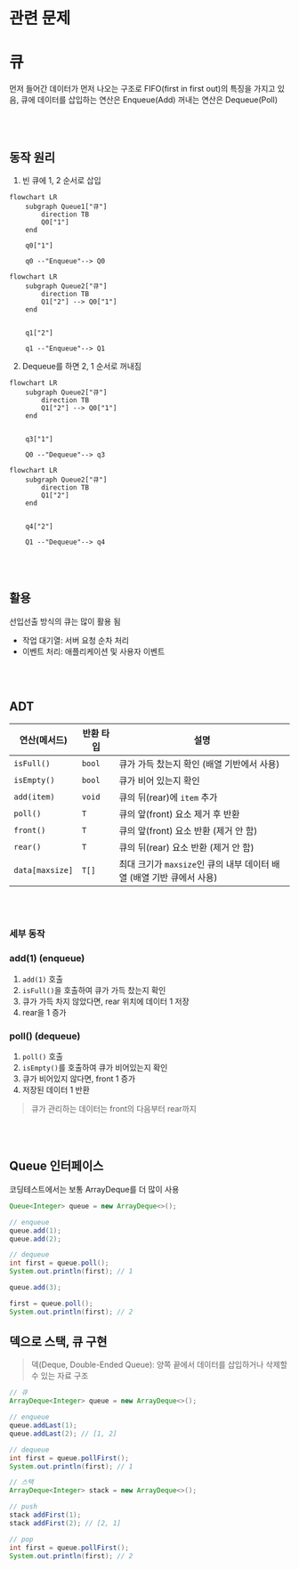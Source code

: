 # 관련 문제

# 큐
먼저 들어간 데이터가 먼저 나오는 구조로 FIFO(first in first out)의 특징을 가지고 있음, 큐에 데이터를 삽입하는 연산은 Enqueue(Add) 꺼내는 연산은 Dequeue(Poll)

<br>
<br>

## 동작 원리
1. 빈 큐에 1, 2 순서로 삽입
```mermaid
flowchart LR
    subgraph Queue1["큐"]
        direction TB
        Q0["1"]
    end
 
    q0["1"]
    
    q0 --"Enqueue"--> Q0
```

```mermaid
flowchart LR
    subgraph Queue2["큐"]
        direction TB
        Q1["2"] --> Q0["1"]
    end
    
     
    q1["2"]
    
    q1 --"Enqueue"--> Q1
```

2. Dequeue를 하면 2, 1 순서로 꺼내짐
```mermaid
flowchart LR
    subgraph Queue2["큐"]
        direction TB
        Q1["2"] --> Q0["1"]
    end
    
     
    q3["1"]
    
    Q0 --"Dequeue"--> q3
```

```mermaid
flowchart LR
    subgraph Queue2["큐"]
        direction TB
        Q1["2"]
    end
    
     
    q4["2"]
    
    Q1 --"Dequeue"--> q4
```

<br>
<br>

## 활용
선입선출 방식의 큐는 많이 활용 됨
- 작업 대기열: 서버 요청 순차 처리
- 이벤트 처리: 애플리케이션 및 사용자 이벤트

<br>
<br>

## ADT

| 연산(메서드)        | 반환 타입  | 설명                                      |
|-------------------|---------|-----------------------------------------|
| `isFull()`        | `bool`  | 큐가 가득 찼는지 확인 (배열 기반에서 사용)   |
| `isEmpty()`       | `bool`  | 큐가 비어 있는지 확인                       |
| `add(item)`       | `void`  | 큐의 뒤(rear)에 `item` 추가                 |
| `poll()`          | `T`     | 큐의 앞(front) 요소 제거 후 반환              |
| `front()`         | `T`     | 큐의 앞(front) 요소 반환 (제거 안 함)         |
| `rear()`          | `T`     | 큐의 뒤(rear) 요소 반환 (제거 안 함)          |
| `data[maxsize]`   | `T[]`   | 최대 크기가 `maxsize`인 큐의 내부 데이터 배열 (배열 기반 큐에서 사용) |

<br>
<br>

### 세부 동작
### add(1) (enqueue)
1. `add(1)` 호출
2. `isFull()`을 호출하여 큐가 가득 찼는지 확인
3. 큐가 가득 차지 않았다면, rear 위치에 데이터 1 저장
4. rear을 1 증가

### poll() (dequeue)
1. `poll()` 호출
2. `isEmpty()`를 호출하여 큐가 비어있는지 확인
3. 큐가 비어있지 않다면, front 1 증가
5. 저장된 데이터 1 반환

> 큐가 관리하는 데이터는 front의 다음부터 rear까지

<br>
<br>

## Queue 인터페이스
코딩테스트에서는 보통 ArrayDeque를 더 많이 사용

```java
Queue<Integer> queue = new ArrayDeque<>();

// enqueue
queue.add(1);
queue.add(2);

// dequeue
int first = queue.poll();
System.out.println(first); // 1

queue.add(3);

first = queue.poll();
System.out.println(first); // 2
```

## 덱으로 스택, 큐 구현
> 덱(Deque, Double-Ended Queue): 양쪽 끝에서 데이터를 삽입하거나 삭제할 수 있는 자료 구조

```java
// 큐
ArrayDeque<Integer> queue = new ArrayDeque<>();

// enqueue
queue.addLast(1);
queue.addLast(2); // [1, 2]

// dequeue
int first = queue.pollFirst();
System.out.println(first); // 1

// 스택
ArrayDeque<Integer> stack = new ArrayDeque<>();

// push
stack addFirst(1);
stack addFirst(2); // [2, 1]

// pop
int first = queue.pollFirst();
System.out.println(first); // 2
```


